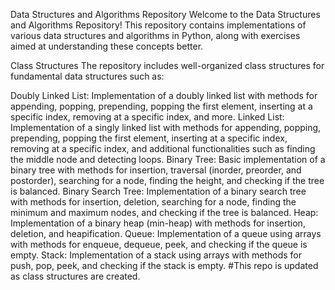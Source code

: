 Data Structures and Algorithms Repository
Welcome to the Data Structures and Algorithms Repository! This repository contains implementations of various data structures and algorithms in Python, along with exercises aimed at understanding these concepts better.

Class Structures
The repository includes well-organized class structures for fundamental data structures such as:

Doubly Linked List: Implementation of a doubly linked list with methods for appending, popping, prepending, popping the first element, inserting at a specific index, removing at a specific index, and more.
Linked List: Implementation of a singly linked list with methods for appending, popping, prepending, popping the first element, inserting at a specific index, removing at a specific index, and additional functionalities such as finding the middle node and detecting loops.
Binary Tree: Basic implementation of a binary tree with methods for insertion, traversal (inorder, preorder, and postorder), searching for a node, finding the height, and checking if the tree is balanced.
Binary Search Tree: Implementation of a binary search tree with methods for insertion, deletion, searching for a node, finding the minimum and maximum nodes, and checking if the tree is balanced.
Heap: Implementation of a binary heap (min-heap) with methods for insertion, deletion, and heapification.
Queue: Implementation of a queue using arrays with methods for enqueue, dequeue, peek, and checking if the queue is empty.
Stack: Implementation of a stack using arrays with methods for push, pop, peek, and checking if the stack is empty.
#This repo is updated as class structures are created.
